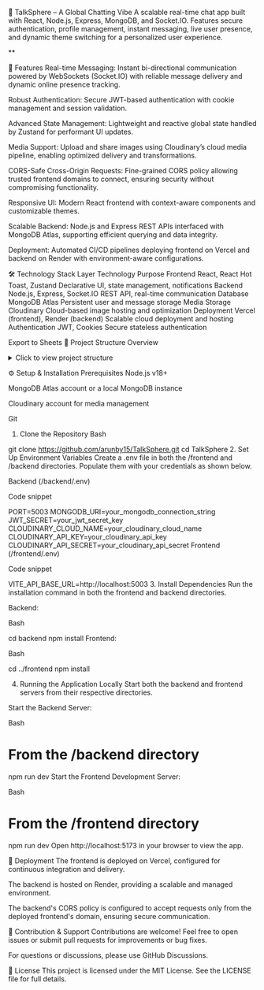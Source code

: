 💬 TalkSphere – A Global Chatting Vibe
A scalable real-time chat app built with React, Node.js, Express, MongoDB, and Socket.IO. Features secure authentication, profile management, instant messaging, live user presence, and dynamic theme switching for a personalized user experience.

**

🚀 Features
Real-time Messaging: Instant bi-directional communication powered by WebSockets (Socket.IO) with reliable message delivery and dynamic online presence tracking.

Robust Authentication: Secure JWT-based authentication with cookie management and session validation.

Advanced State Management: Lightweight and reactive global state handled by Zustand for performant UI updates.

Media Support: Upload and share images using Cloudinary’s cloud media pipeline, enabling optimized delivery and transformations.

CORS-Safe Cross-Origin Requests: Fine-grained CORS policy allowing trusted frontend domains to connect, ensuring security without compromising functionality.

Responsive UI: Modern React frontend with context-aware components and customizable themes.

Scalable Backend: Node.js and Express REST APIs interfaced with MongoDB Atlas, supporting efficient querying and data integrity.

Deployment: Automated CI/CD pipelines deploying frontend on Vercel and backend on Render with environment-aware configurations.

🛠️ Technology Stack
Layer	Technology	Purpose
Frontend	React, React Hot Toast, Zustand	Declarative UI, state management, notifications
Backend	Node.js, Express, Socket.IO	REST API, real-time communication
Database	MongoDB Atlas	Persistent user and message storage
Media Storage	Cloudinary	Cloud-based image hosting and optimization
Deployment	Vercel (frontend), Render (backend)	Scalable cloud deployment and hosting
Authentication	JWT, Cookies	Secure stateless authentication

Export to Sheets
📁 Project Structure Overview
<details>
<summary>Click to view project structure</summary>

/frontend
 ├─ public/                  # Public static assets
 │   ├─ avatar.png           # Default avatar image
 │   └─ vite.svg             # Vite logo asset
 │
 └─ src/
     ├─ App.jsx              # Root React component
     ├─ index.css            # Global CSS styles
     ├─ main.jsx             # React entry point
     │
     ├─ assets/              # Static assets used in app
     │   └─ react.svg          # React logo image
     │
     ├─ components/            # Reusable React UI components
     │   ├─ AuthimagePattern.jsx
     │   ├─ ChatContainer.jsx
     │   ├─ ChatHeader.jsx
     │   ├─ Footer.jsx
     │   ├─ MessageInput.jsx
     │   ├─ Navbar.jsx
     │   ├─ NoChatSelected.jsx
     │   ├─ Sidebar.jsx
     │   └─ skeletons/         # Loading skeleton components
     │       ├─ MessageSkeleton.jsx
     │       └─ SidebarSkeleton.jsx
     │
     ├─ constants/           # Constants and config values
     │   └─ index.js
     │
     ├─ lib/                 # Utility libraries and helpers
     │   ├─ axios.js           # Axios instance setup
     │   └─ utils.js           # Utility functions
     │
     ├─ Pages/                 # React pages (views/routes)
     │   ├─ AboutUs.jsx
     │   ├─ Contact.jsx
     │   ├─ HomePage.jsx
     │   ├─ LoginPage.jsx
     │   ├─ ProfilePage.jsx
     │   ├─ SettingsPage.jsx
     │   └─ SignUpPage.jsx
     │
     └─ store/                 # Zustand global state stores
         ├─ useAuthStore.js
         ├─ useChatStore.js
         └─ useThemeStore.js


/backend
 └─ src/
     ├─ index.js               # Server entry point & Socket.IO integration
     ├─ controllers/           # Express route controllers
     │   ├─ auth.controller.js
     │   └─ message.controller.js
     ├─ lib/                   # Utility libraries and service setups
     │   ├─ cloudinary.js      # Cloudinary media configuration
     │   ├─ db.js              # Database connection setup (MongoDB)
     │   ├─ socket.js          # Socket.IO configuration and events
     │   └─ utils.js           # Helper utility functions
     ├─ middleware/            # Express middleware
     │   └─ auth.middleware.js # Authentication middleware (JWT validation etc.)
     ├─ models/                # Mongoose schemas/models
     │   ├─ message.models.js
     │   └─ user.models.js
     ├─ routes/                # API route definitions
     │   ├─ auth.route.js
     │   └─ message.route.js
     └─ seeds/                 # Seed data scripts for initial DB population
         └─ user.seed.js
</details>

⚙️ Setup & Installation
Prerequisites
Node.js v18+

MongoDB Atlas account or a local MongoDB instance

Cloudinary account for media management

Git

1. Clone the Repository
Bash

git clone https://github.com/arunby15/TalkSphere.git
cd TalkSphere
2. Set Up Environment Variables
Create a .env file in both the /frontend and /backend directories. Populate them with your credentials as shown below.

Backend (/backend/.env)

Code snippet

PORT=5003
MONGODB_URI=your_mongodb_connection_string
JWT_SECRET=your_jwt_secret_key
CLOUDINARY_CLOUD_NAME=your_cloudinary_cloud_name
CLOUDINARY_API_KEY=your_cloudinary_api_key
CLOUDINARY_API_SECRET=your_cloudinary_api_secret
Frontend (/frontend/.env)

Code snippet

VITE_API_BASE_URL=http://localhost:5003
3. Install Dependencies
Run the installation command in both the frontend and backend directories.

Backend:

Bash

cd backend
npm install
Frontend:

Bash

cd ../frontend
npm install

4. Running the Application Locally
Start both the backend and frontend servers from their respective directories.

Start the Backend Server:

Bash
# From the /backend directory
npm run dev
Start the Frontend Development Server:


Bash
# From the /frontend directory
npm run dev
Open http://localhost:5173 in your browser to view the app.

🔧 Deployment
The frontend is deployed on Vercel, configured for continuous integration and delivery.

The backend is hosted on Render, providing a scalable and managed environment.

The backend's CORS policy is configured to accept requests only from the deployed frontend's domain, ensuring secure communication.

🙌 Contribution & Support
Contributions are welcome! Feel free to open issues or submit pull requests for improvements or bug fixes.

For questions or discussions, please use GitHub Discussions.

📜 License
This project is licensed under the MIT License. See the LICENSE file for full details.
